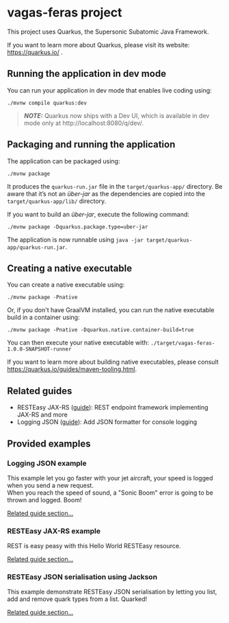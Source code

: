 # vagas-feras project

This project uses Quarkus, the Supersonic Subatomic Java Framework.

If you want to learn more about Quarkus, please visit its website: https://quarkus.io/ .

## Running the application in dev mode

You can run your application in dev mode that enables live coding using:
```shell script
./mvnw compile quarkus:dev
```

> **_NOTE:_**  Quarkus now ships with a Dev UI, which is available in dev mode only at http://localhost:8080/q/dev/.

## Packaging and running the application

The application can be packaged using:
```shell script
./mvnw package
```
It produces the `quarkus-run.jar` file in the `target/quarkus-app/` directory.
Be aware that it’s not an _über-jar_ as the dependencies are copied into the `target/quarkus-app/lib/` directory.

If you want to build an _über-jar_, execute the following command:
```shell script
./mvnw package -Dquarkus.package.type=uber-jar
```

The application is now runnable using `java -jar target/quarkus-app/quarkus-run.jar`.

## Creating a native executable

You can create a native executable using: 
```shell script
./mvnw package -Pnative
```

Or, if you don't have GraalVM installed, you can run the native executable build in a container using: 
```shell script
./mvnw package -Pnative -Dquarkus.native.container-build=true
```

You can then execute your native executable with: `./target/vagas-feras-1.0.0-SNAPSHOT-runner`

If you want to learn more about building native executables, please consult https://quarkus.io/guides/maven-tooling.html.

## Related guides

- RESTEasy JAX-RS ([guide](https://quarkus.io/guides/rest-json)): REST endpoint framework implementing JAX-RS and more
- Logging JSON ([guide](https://quarkus.io/guides/logging#json-logging)): Add JSON formatter for console logging

## Provided examples

### Logging JSON example

This example let you go faster with your jet aircraft, your speed is logged when you send a new request.<br/> When you reach the speed of sound, a "Sonic Boom" error is going to be thrown and logged. Boom!

[Related guide section...](https://quarkus.io/guides/logging#configuration)

### RESTEasy JAX-RS example

REST is easy peasy with this Hello World RESTEasy resource.

[Related guide section...](https://quarkus.io/guides/getting-started#the-jax-rs-resources)

### RESTEasy JSON serialisation using Jackson

This example demonstrate RESTEasy JSON serialisation by letting you list, add and remove quark types from a list. Quarked!

[Related guide section...](https://quarkus.io/guides/rest-json#creating-your-first-json-rest-service)
